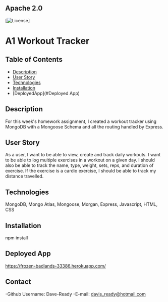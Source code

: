
  ## Apache 2.0<img scr="https://opensource.org/licenses/Apache-2.0">
  [![License](https://img.shields.io/badge/License-Apache%202.0-blue.svg)]



  # **A1 Workout Tracker**


  ## Table of Contents
  - [Description](#Description)
  - [User Story](#Usage)
  - [Technologies](#Technologies)
  - [Installation](#Installation)
  - [DeployedApp](#Deployed App)

  ## Description
  For this week's homework assignment, I created a workout tracker using MongoDB with a Mongoose Schema and all the routing handled by Express.

  ## User Story
  As a user, I want to be able to view, create and track daily workouts. I want to be able to log multiple exercises in a workout on a given day. I should also be able to track the name, type, weight, sets, reps, and duration of exercise. If the exercise is a cardio exercise, I should be able to track my distance travelled.

  ## Technologies
  MongoDB, Mongo Atlas, Mongoose, Morgan, Express, Javascript, HTML, CSS

  ## Installation
  npm install

  ## Deployed App
  https://frozen-badlands-33386.herokuapp.com/
  

  ## Contact
  -Github Username: Dave-Ready
  -E-mail: davis_ready@hotmail.com
  